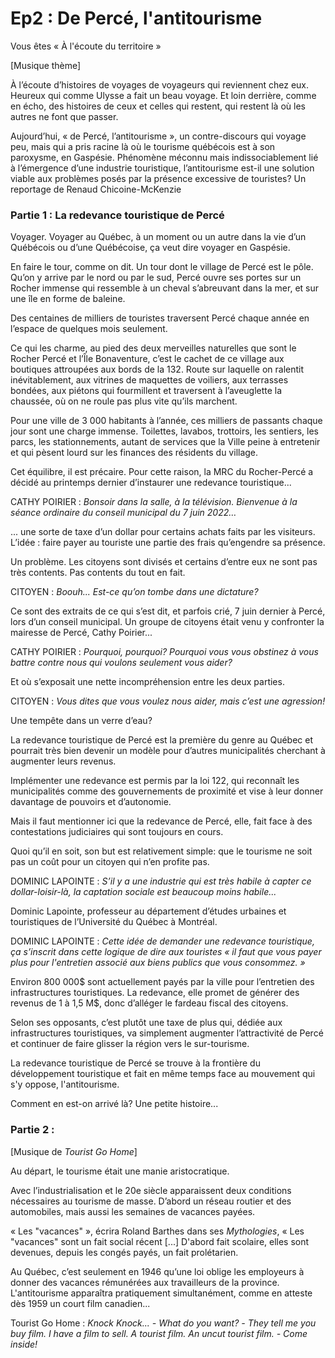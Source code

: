 # Ep2 : De Percé, l'antitourisme

Vous êtes « À l'écoute du territoire »

[Musique thème]

À l’écoute d’histoires de voyages de voyageurs qui reviennent chez eux. Heureux qui comme Ulysse a fait un beau voyage. Et loin derrière, comme en écho, des histoires de ceux et celles qui restent, qui restent là où les autres ne font que passer.

Aujourd’hui, « de Percé, l’antitourisme », un contre-discours qui voyage peu, mais qui a pris racine là où le tourisme québécois est à son paroxysme, en Gaspésie. Phénomène méconnu mais indissociablement lié à l’émergence d’une industrie touristique, l’antitourisme est-il une solution viable aux problèmes posés par la présence excessive de touristes? Un reportage de Renaud Chicoine-McKenzie

### Partie 1 : La redevance touristique de Percé

Voyager. Voyager au Québec, à un moment ou un autre dans la vie d’un Québécois ou d’une Québécoise, ça veut dire voyager en Gaspésie.
 
En faire le tour, comme on dit. Un tour dont le village de Percé est le pôle. Qu’on y arrive par le nord ou par le sud, Percé ouvre ses portes sur un Rocher immense qui ressemble à un cheval s’abreuvant dans la mer, et sur une île en forme de baleine.

Des centaines de milliers de touristes traversent Percé chaque année en l’espace de quelques mois seulement. 

Ce qui les charme, au pied des deux merveilles naturelles que sont le Rocher Percé et l’Île Bonaventure, c’est le cachet de ce village aux boutiques attroupées aux bords de la 132. Route sur laquelle on ralentit inévitablement, aux vitrines de maquettes de voiliers, aux terrasses bondées, aux piétons qui fourmillent et traversent à l’aveuglette la chaussée, où on ne roule pas plus vite qu’ils marchent.

Pour une ville de 3 000 habitants à l’année, ces milliers de passants chaque jour sont une charge immense. Toilettes, lavabos, trottoirs, les sentiers, les parcs, les stationnements, autant de services que la Ville peine à entretenir et qui pèsent lourd sur les finances des résidents du village.

Cet équilibre, il est précaire. Pour cette raison, la MRC du Rocher-Percé a décidé au printemps dernier d’instaurer une redevance touristique...

CATHY POIRIER : *Bonsoir dans la salle, à la télévision. Bienvenue à la séance ordinaire du conseil municipal du 7 juin 2022…*

... une sorte de taxe d’un dollar pour certains achats faits par les visiteurs. L’idée : faire payer au touriste une partie des frais qu’engendre sa présence.

Un problème. Les citoyens sont divisés et certains d’entre eux ne sont pas très contents. Pas contents du tout en fait.

CITOYEN : *Boouh... Est-ce qu’on tombe dans une dictature?*

Ce sont des extraits de ce qui s’est dit, et parfois crié, 7 juin dernier à Percé, lors d’un conseil municipal. Un groupe de citoyens était venu y confronter la mairesse de Percé, Cathy Poirier...

CATHY POIRIER : *Pourquoi, pourquoi? Pourquoi vous vous obstinez à vous battre contre nous qui voulons seulement vous aider?*

Et où s’exposait une nette incompréhension entre les deux parties.

CITOYEN : *Vous dites que vous voulez nous aider, mais c’est une agression!*

Une tempête dans un verre d’eau?
 
La redevance touristique de Percé est la première du genre au Québec et pourrait très bien devenir un modèle pour d’autres municipalités cherchant à augmenter leurs revenus.

Implémenter une redevance est permis par la loi 122, qui reconnaît les municipalités comme des gouvernements de proximité et vise à leur donner davantage de pouvoirs et d’autonomie.

Mais il faut mentionner ici que la redevance de Percé, elle, fait face à des contestations judiciaires qui sont toujours en cours.

Quoi qu’il en soit, son but est relativement simple: que le tourisme ne soit pas un coût pour un citoyen qui n’en profite pas.

DOMINIC LAPOINTE : *S’il y a une industrie qui est très habile à capter ce dollar-loisir-là, la captation sociale est beaucoup moins habile...*

Dominic Lapointe, professeur au département d’études urbaines et touristiques de l’Université du Québec à Montréal.

DOMINIC LAPOINTE : *Cette idée de demander une redevance touristique, ça s’inscrit dans cette logique de dire aux touristes « il faut que vous payer plus pour l'entretien associé aux biens publics que vous consommez. »*

Environ 800 000$ sont actuellement payés par la ville pour l’entretien des infrastructures touristiques. La redevance, elle promet de générer des revenus de 1 à 1,5 M$, donc d’alléger le fardeau fiscal des citoyens.

Selon ses opposants, c’est plutôt une taxe de plus qui, dédiée aux infrastructures touristiques, va simplement augmenter l’attractivité de Percé et continuer de faire glisser la région vers le sur-tourisme.

La redevance touristique de Percé se trouve à la frontière du développement touristique et fait en même temps face au mouvement qui s'y oppose, l'antitourisme.

Comment en est-on arrivé là? Une petite histoire...

### Partie 2 : 

[Musique de *Tourist Go Home*]

Au départ, le tourisme était une manie aristocratique.

Avec l’industrialisation et le 20e siècle apparaissent deux conditions nécessaires au tourisme de masse. D’abord un réseau routier et des automobiles, mais aussi les semaines de vacances payées.

« Les "vacances" », écrira Roland Barthes dans ses *Mythologies*, « Les "vacances" sont un fait social récent [...] D'abord fait scolaire, elles sont devenues, depuis les congés payés, un fait prolétarien.

Au Québec, c’est seulement en 1946 qu’une loi oblige les employeurs à donner des vacances rémunérées aux travailleurs de la province. L'antitourisme apparaîtra pratiquement simultanément, comme en atteste dès 1959 un court film canadien...

Tourist Go Home :
*Knock Knock...*
*- What do you want?*
*- They tell me you buy film. I have a film to sell. A tourist film. An uncut tourist film.*
*- Come inside!*
